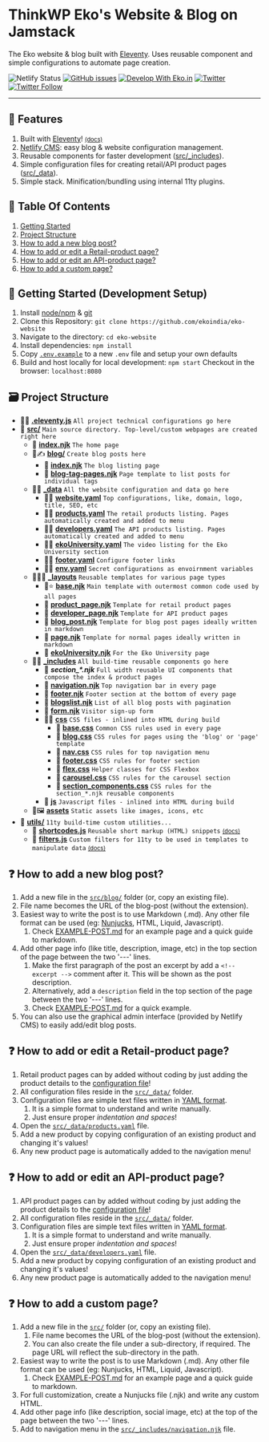 # ThinkWP Eko's Website & Blog on Jamstack
The Eko website & blog built with [Eleventy](https://www.11ty.dev). Uses reusable component and simple configurations to automate page creation.

![Netlify Status](https://api.netlify.com/api/v1/badges/16835446-1532-4951-9268-a82abe342e6a/deploy-status)
<a href="https://github.com/ekoindia/eko-website/issues">![GitHub issues](https://img.shields.io/github/issues/ekoindia/eko-website)</a>
<a href="https://eko.in" target="_blank">![Develop With Eko.in](https://img.shields.io/badge/Develop%20with-Eko.in-brightgreen)</a>
<a href="https://twitter.com/intent/tweet?text=Wow:&url=https%3A%2F%2Fgithub.com%2Fekoindia%2Feko-website" target="_blank"><img alt="Twitter" src="https://img.shields.io/twitter/url?style=social&url=https%3A%2F%2Fgithub.com%2Fekoindia%2Feko-website"></a>
<a href="https://twitter.com/intent/follow?screen_name=ekospeaks" target="_blank">![Twitter Follow](https://img.shields.io/twitter/follow/ekospeaks?label=Follow&style=social)</a>

---

## 🌟 Features
1. Built with [Eleventy](https://www.11ty.dev)!  [<small>(docs)</small>](https://www.11ty.dev/docs)
1. [Netlify CMS](https://www.netlifycms.org): easy blog & website configuration management.
1. Reusable components for faster development ([src/_includes](src/_includes)).
1. Simple configuration files for creating retail/API product pages ([src/_data](src/_data)).
1. Simple stack. Minification/bundling using internal 11ty plugins.

## 🔗 Table Of Contents
1. [Getting Started](#-getting-started-development-setup)
2. [Project Structure](#-project-structure)
3. [How to add a new blog post?](#-how-to-add-a-new-blog-post)
4. [How to add or edit a Retail-product page?](#-how-to-add-or-edit-a-retail-product-page)
5. [How to add or edit an API-product page?](#-how-to-add-or-edit-an-api-product-page)
6. [How to add a custom page?](#-how-to-add-a-custom-page)


## 🏁 Getting Started (Development Setup)
1. Install [node/npm](https://nodejs.org/en) & [git](https://git-scm.com)
1. Clone this Repository:
   `git clone https://github.com/ekoindia/eko-website`
1. Navigate to the directory: `cd eko-website`
1. Install dependencies: `npm install`
1. Copy [`.env.example`](.env.example) to a new `.env` file and setup your own defaults
1. Build and host locally for local development: `npm start`
   Checkout in the browser: `localhost:8080`


## 🗃 Project Structure
* 📄🔧 [**.eleventy.js**](.eleventy.js)  `All project technical configurations go here`
* 📂 [**src/**](/src)  `Main source directory. Top-level/custom webpages are created right here`
  * 📄 [**index.njk**](/src/index.njk)  `The home page`
  * 📂✍ [**blog/**](/src/blog)  `Create blog posts here`
    * 📄 [**index.njk**](/src/blog/index.njk)  `The blog listing page`
	* 📄 [**blog-tag-pages.njk**](/src/blog/blog-tags.njk)  `Page template to list posts for individual tags`
  * 📂🔧 [**_data**](/src/_data)  `All the website configuration and data go here`
    * 📄🔧 [**website.yaml**](/src/_data/website.yaml)  `Top configurations, like, domain, logo, title, SEO, etc`
	* 📑🔧 [**products.yaml**](/src/_data/products.yaml)  `The retail products listing. Pages automatically created and added to menu`
	* 📑🔧 [**developers.yaml**](/src/_data/developers.yaml)  `The API products listing. Pages automatically created and added to menu`
	* 📑🔧 [**ekoUniversity.yaml**](/src/_data/ekoUniversity.yaml)  `The video listing for the Eko University section`
	* 📄🔧 [**footer.yaml**](/src/_data/footer.yaml)  `Configure footer links`
	* 📄🔧 [**env.yaml**](/src/_data/env.yaml)  `Secret configurations as envoirnment variables`
  * 📂👩‍💻 [**_layouts**](/src/_layouts)  `Reusable templates for various page types`
    * 📄⭐ [**base.njk**](/src/_layouts/base.njk)  `Main template with outermost common code used by all pages`
	* 📄 [**product_page.njk**](/src/_layouts/product_page.njk)  `Template for retail product pages`
	* 📄 [**developer_page.njk**](/src/_layouts/developer_page.njk)  `Template for API product pages`
	* 📄 [**blog_post.njk**](/src/_layouts/blog_post.njk)  `Template for blog post pages ideally written in markdown`
	* 📄 [**page.njk**](/src/_layouts/page.njk)  `Template for normal pages ideally written in markdown`
	* 📄 [**ekoUniversity.njk**](/src/_layouts/ekoUniversity.njk)  `For the Eko University page`
  * 📂🧩 [**_includes**](/src/_includes)  `All build-time reusable components go here`
    * 📓 ***section_\*.njk***  `Full width reusable UI components that compose the index & product pages`
	* 📄 [**navigation.njk**](/src/_includes/navigation.njk)  `Top navigation bar in every page`
	* 📄 [**footer.njk**](/src/_includes/footer.njk)  `Footer section at the bottom of every page`
	* 📄 [**blogslist.njk**](/src/_includes/blogslist.njk)  `List of all blog posts with pagination`
	* 📄 [**form.njk**](/src/_includes/form.njk)  `Visitor sign-up form`
    * 📂🎨 [**css**](/src/_includes/css)  `CSS files - inlined into HTML during build`
	  * 📄 [**base.css**](/src/_includes/css/base.css)  `Common CSS rules used in every page`
	  * 📄 [**blog.css**](/src/_includes/css/blog.css)  `CSS rules for pages using the 'blog' or 'page' template`
	  * 📄 [**nav.css**](/src/_includes/css/nav.css)  `CSS rules for top navigation menu`
	  * 📄 [**footer.css**](/src/_includes/css/footer.css)  `CSS rules for footer section`
	  * 📄 [**flex.css**](/src/_includes/css/flex.css)  `Helper classes for CSS Flexbox`
	  * 📄 [**carousel.css**](/src/_includes/css/carousel.css)  `CSS rules for the carousel section`
	  * 📄 [**section_components.css**](/src/_includes/css/section_components.css)  `CSS rules for the section_*.njk reusable components`
	* 📁 [**js**](/src/_includes/js)  `Javascript files - inlined into HTML during build`
  * 📁🖼 [**assets**](/src/assets)  `Static assets like images, icons, etc`
* 📂 [**utils/**](/utils)  `11ty build-time custom utilities...`
  * 📄 [**shortcodes.js**](/utils/shortcodes.js)  `Reusable short markup (HTML) snippets` [<small>(docs)</small>](https://www.11ty.dev/docs/shortcodes)
  * 📄 [**filters.js**](/utils/filters.js)  `Custom filters for 11ty to be used in templates to manipulate data` [<small>(docs)</small>](https://www.11ty.dev/docs/filters)


## ❓ How to add a new blog post?
1. Add a new file in the [`src/blog/`](/src/blog) folder (or, copy an existing file).
1. File name becomes the URL of the blog-post (without the extension).
1. Easiest way to write the post is to use Markdown (.md). Any other file format can be used (eg: [Nunjucks](https://mozilla.github.io/nunjucks/templating.html), HTML, Liquid, Javascript).
   1. Check [EXAMPLE-POST.md](/src/blog/EXAMPLE-POST.md) for an example page and a quick guide to markdown.
1. Add other page info (like title, description, image, etc) in the top section of the page between the two '---' lines.
   1. Make the first paragraph of the post an excerpt by add a `<!-- excerpt -->` comment after it. This will be shown as the post description.
   1. Alternatively, add a `description` field in the top section of the page between the two '---' lines.
   1. Check [EXAMPLE-POST.md](/src/blog/EXAMPLE-POST.md) for a quick example.
1. You can also use the graphical admin interface (provided by Netlify CMS) to easily add/edit blog posts.


## ❓ How to add or edit a Retail-product page?
1. Retail product pages can by added without coding by just adding the product details to the [configuration file](/src/_data/products.yaml)!
1. All configuration files reside in the [`src/_data/`](/src/_data) folder.
1. Configuration files are simple text files written in [YAML format](https://learnxinyminutes.com/docs/yaml).
   1. It is a simple format to understand and write manually.
   1. Just ensure proper _indentation and spaces_!
1. Open the [`src/_data/products.yaml`](/src/_data/products.yaml) file.
1. Add a new product by copying configuration of an existing product and changing it's values!
1. Any new product page is automatically added to the navigation menu!


## ❓ How to add or edit an API-product page?
1. API product pages can by added without coding by just adding the product details to the [configuration file](/src/_data/developers.yaml)!
1. All configuration files reside in the [`src/_data/`](/src/_data) folder.
1. Configuration files are simple text files written in [YAML format](https://learnxinyminutes.com/docs/yaml).
   1. It is a simple format to understand and write manually.
   2. Just ensure proper _indentation and spaces_!
1. Open the [`src/_data/developers.yaml`](/src/_data/developers.yaml) file.
1. Add a new product by copying configuration of an existing product and changing it's values!
1. Any new product page is automatically added to the navigation menu!


## ❓ How to add a custom page?
1. Add a new file in the [`src/`](/src/) folder (or, copy an existing file).
   1. File name becomes the URL of the blog-post (without the extension).
   2. You can also create the file under a sub-directory, if required. The page URL will reflect the sub-directory in the path.
1. Easiest way to write the post is to use Markdown (.md). Any other file format can be used (eg: Nunjucks, HTML, Liquid, Javascript).
   1. Check [EXAMPLE-POST.md](/src/blog/EXAMPLE-POST.md) for an example page and a quick guide to markdown.
1. For full customization, create a Nunjucks file (.njk) and write any custom HTML.
1. Add other page info (like description, social image, etc) at the top of the page between the two '---' lines.
1. Add to navigation menu in the [`src/_includes/navigation.njk`](/src/_includes/navigation.njk) file.
